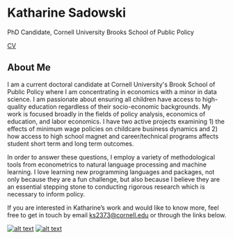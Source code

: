 # Katharine Sadowski

PhD Candidate, Cornell University Brooks School of Public Policy 

[CV](https://github.com/kcsadow/website/blob/ed094632bbaecc13f085eafc84f9775e0d8c8818/public/CV_Sadowski.pdf) 

## About Me

I am a current doctoral candidate at Cornell University's Brook School of Public Policy where I am concentrating in economics with a minor in data science. I am passionate about ensuring all children have access to high-quality education regardless of their socio-economic backgrounds. My work is focused broadly in the fields of policy analysis, economics of education, and labor economics. I have two active projects examining 1) the effects of minimum wage policies on childcare business dynamics and 2) how access to high school magnet and career/technical programs affects student short term and long term outcomes. 

In order to answer these questions, I employ a variety of methodological tools from econometrics to natural language processing and machine learning. I love learning new programming languages and packages, not only because they are a fun challenge, but also because I believe they are an essential stepping stone to conducting rigorous research which is necessary to inform policy. 

If you are interested in Katharine’s work and would like to know more, feel free to get in touch by email ks2373@cornell.edu or through the links below. 

<!-- display the social media buttons in your README (credit: carlsednaoui/gitsocial) -->

[![alt text][1.1]][1]
[![alt text][2.1]][2]


<!-- links to social media icons -->
<!-- no need to change these -->

<!-- icons with padding -->

[1.1]: http://i.imgur.com/tXSoThF.png (twitter icon with padding)
[2.1]: http://i.imgur.com/0o48UoR.png (github icon with padding)

<!-- icons without padding -->

[1.2]: http://i.imgur.com/wWzX9uB.png (twitter icon without padding)
[2.2]: http://i.imgur.com/9I6NRUm.png (github icon without padding)


<!-- links to your social media accounts -->
<!-- update these accordingly -->

[1]: http://www.twitter.com/kcsadow
[2]: http://www.github.com/kcsadow
